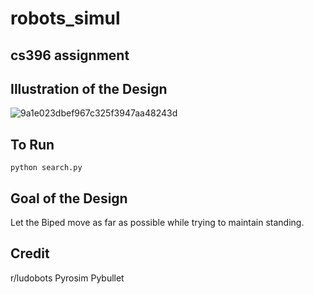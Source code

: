 # robots_simul
## cs396 assignment

## Illustration of the Design 
![9a1e023dbef967c325f3947aa48243d](https://user-images.githubusercontent.com/53026369/217150623-2646d06c-55c0-4491-a0b2-4921168423be.jpg)

## To Run
```
python search.py
```

## Goal of the Design
Let the Biped move as far as possible while trying to maintain standing.

## Credit
r/ludobots
Pyrosim
Pybullet
